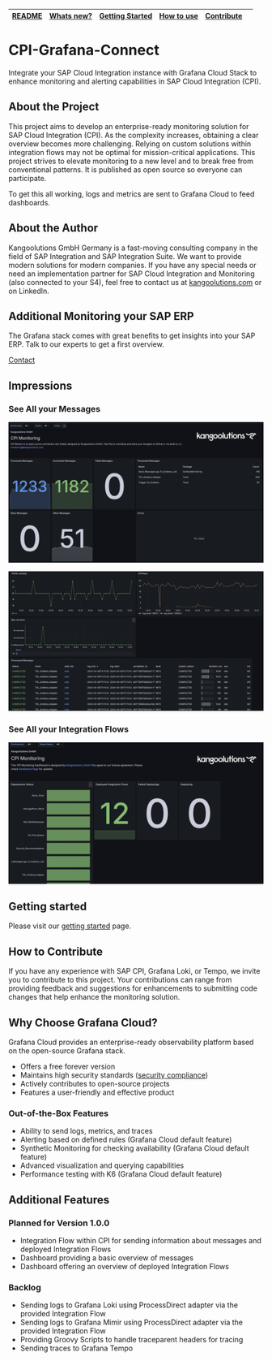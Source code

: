 | [README](README.md) | [Whats new?](whats_new.md) | [Getting Started](getting_started.md) | [How to use](how_to_use.md) | [Contribute](contribute.md) |     |
| ------------------- | -------------------------- | ------------------------------------- | --------------------------- | --------------------------- | --- |

# CPI-Grafana-Connect

Integrate your SAP Cloud Integration instance with Grafana Cloud Stack to enhance monitoring and alerting capabilities in SAP Cloud Integration (CPI).

## About the Project

This project aims to develop an enterprise-ready monitoring solution for SAP Cloud Integration (CPI). As the complexity increases, obtaining a clear overview becomes more challenging. Relying on custom solutions within integration flows may not be optimal for mission-critical applications. This project strives to elevate monitoring to a new level and to break free from conventional patterns. It is published as open source so everyone can participate.

To get this all working, logs and metrics are sent to Grafana Cloud to feed dashboards.

## About the Author

Kangoolutions GmbH Germany is a fast-moving consulting company in the field of SAP Integration and SAP Integration Suite. We want to provide modern solutions for modern companies.
If you have any special needs or need an implementation partner for SAP Cloud Integration and Monitoring (also connected to your S4), feel free to contact us at [kangoolutions.com](https://kangoolutions.com) or on LinkedIn.

## Additional Monitoring your SAP ERP

The Grafana stack comes with great benefits to get insights into your SAP ERP. Talk to our experts to get a first overview.

[Contact](https://kangoolutions.com/#contact)

## Impressions

### See All your Messages

![Screenshot](res/media/screenshots/promotion1.png)

![Screenshot](res/media/screenshots/promotion1-2.png)

### See All your Integration Flows

![Screenshot](res/media/screenshots/promotion2.png)

## Getting started

Please visit our [getting started](getting_started.md) page.

## How to Contribute

If you have any experience with SAP CPI, Grafana Loki, or Tempo, we invite you to contribute to this project. Your contributions can range from providing feedback and suggestions for enhancements to submitting code changes that help enhance the monitoring solution.

## Why Choose Grafana Cloud?

Grafana Cloud provides an enterprise-ready observability platform based on the open-source Grafana stack.

- Offers a free forever version
- Maintains high security standards ([security compliance](https://grafana.com/legal/security-compliance/))
- Actively contributes to open-source projects
- Features a user-friendly and effective product

### Out-of-the-Box Features

- Ability to send logs, metrics, and traces
- Alerting based on defined rules (Grafana Cloud default feature)
- Synthetic Monitoring for checking availability (Grafana Cloud default feature)
- Advanced visualization and querying capabilities
- Performance testing with K6 (Grafana Cloud default feature)

## Additional Features

### Planned for Version 1.0.0

- Integration Flow within CPI for sending information about messages and deployed Integration Flows
- Dashboard providing a basic overview of messages
- Dashboard offering an overview of deployed Integration Flows

### Backlog

- Sending logs to Grafana Loki using ProcessDirect adapter via the provided Integration Flow
- Sending logs to Grafana Mimir using ProcessDirect adapter via the provided Integration Flow
- Providing Groovy Scripts to handle traceparent headers for tracing
- Sending traces to Grafana Tempo

